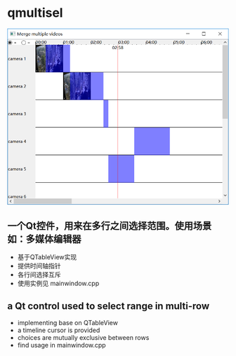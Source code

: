 # qmultisel
![screen shot](https://raw.githubusercontent.com/lanser-z/qmultisel/master/screenshot.png)
## 一个Qt控件，用来在多行之间选择范围。使用场景如：多媒体编辑器
* 基于QTableView实现
* 提供时间轴指针
* 各行间选择互斥
* 使用实例见 mainwindow.cpp

## a Qt control used to select range in multi-row
* implementing base on QTableView
* a timeline cursor is provided
* choices are mutually exclusive between rows
* find usage in mainwindow.cpp
